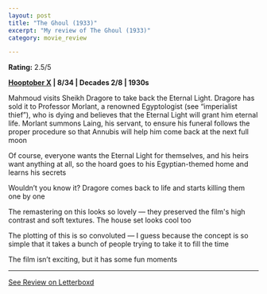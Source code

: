 ```yaml
---
layout: post
title: "The Ghoul (1933)"
excerpt: "My review of The Ghoul (1933)"
category: movie_review

---
```


**Rating:** 2.5/5

<b><a href="https://boxd.it/pmi12" rel="nofollow">Hooptober X</a> | 8/34 | Decades 2/8 | 1930s</b>

Mahmoud visits Sheikh Dragore to take back the Eternal Light. Dragore has sold it to Professor Morlant, a renowned Egyptologist (see “imperialist thief”), who is dying and believes that the Eternal Light will grant him eternal life. Morlant summons Laing, his servant,  to ensure his funeral follows the proper procedure so that Annubis will help him come back at the next full moon

Of course, everyone wants the Eternal Light for themselves, and his heirs want anything at all, so the hoard goes to his Egyptian-themed home and learns his secrets

Wouldn’t you know it? Dragore comes back to life and starts killing them one by one

The remastering on this looks so lovely — they preserved the film's high contrast and soft textures. The house set looks cool too

The plotting of this is so convoluted — I guess because the concept is so simple that it takes a bunch of people trying to take it to fill the time

The film isn’t exciting, but it has some fun moments

<hr>

[See Review on Letterboxd](https://boxd.it/4WOtKB)
